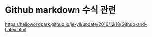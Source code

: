 # Github markdown 수식 관련

https://helloworldpark.github.io/jekyll/update/2016/12/18/Github-and-Latex.html

